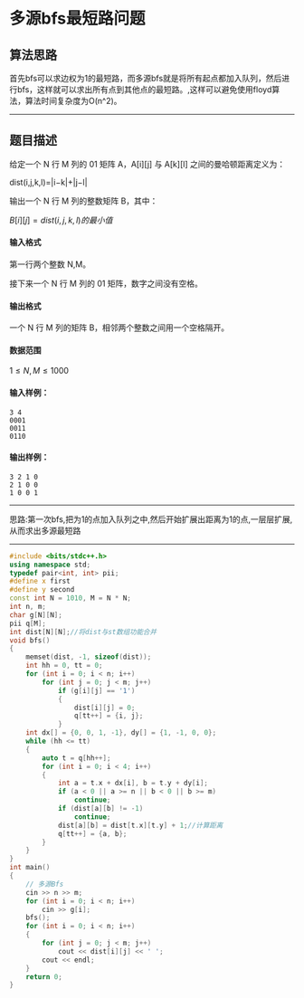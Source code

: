 # 多源bfs最短路问题

## 算法思路

首先bfs可以求边权为1的最短路，而多源bfs就是将所有起点都加入队列，然后进行bfs，这样就可以求出所有点到其他点的最短路。,这样可以避免使用floyd算法，算法时间复杂度为O(n^2)。

---

## 题目描述

给定一个 N 行 M 列的 01 矩阵 A，A\[i]\[j] 与 A\[k]\[l] 之间的曼哈顿距离定义为：

dist(i,j,k,l)=|i−k|+|j−l|

输出一个 N 行 M 列的整数矩阵 B，其中：

$B[i][j]=dist(i,j,k,l)的最小值$

#### 输入格式

第一行两个整数 N,M。

接下来一个 N 行 M 列的 01 矩阵，数字之间没有空格。

#### 输出格式

一个 N 行 M 列的矩阵 B，相邻两个整数之间用一个空格隔开。

#### 数据范围

$1\leq N,M \leq 1000$

#### 输入样例：

```
3 4
0001
0011
0110
```

#### 输出样例：

```
3 2 1 0
2 1 0 0
1 0 0 1
```
---

思路:第一次bfs,把为1的点加入队列之中,然后开始扩展出距离为1的点,一层层扩展,从而求出多源最短路

---
```cpp
#include <bits/stdc++.h>
using namespace std;
typedef pair<int, int> pii;
#define x first
#define y second
const int N = 1010, M = N * N;
int n, m;
char g[N][N];
pii q[M];
int dist[N][N];//将dist与st数组功能合并
void bfs()
{
    memset(dist, -1, sizeof(dist));
    int hh = 0, tt = 0;
    for (int i = 0; i < n; i++)
        for (int j = 0; j < m; j++)
            if (g[i][j] == '1')
            {
                dist[i][j] = 0;
                q[tt++] = {i, j};
            }
    int dx[] = {0, 0, 1, -1}, dy[] = {1, -1, 0, 0};
    while (hh <= tt)
    {
        auto t = q[hh++];
        for (int i = 0; i < 4; i++)
        {
            int a = t.x + dx[i], b = t.y + dy[i];
            if (a < 0 || a >= n || b < 0 || b >= m)
                continue;
            if (dist[a][b] != -1)
                continue;
            dist[a][b] = dist[t.x][t.y] + 1;//计算距离
            q[tt++] = {a, b};
        }
    }
}
int main()
{
    // 多源Bfs
    cin >> n >> m;
    for (int i = 0; i < n; i++)
        cin >> g[i];
    bfs();
    for (int i = 0; i < n; i++)
    {
        for (int j = 0; j < m; j++)
            cout << dist[i][j] << ' ';
        cout << endl;
    }
    return 0;
}
```

